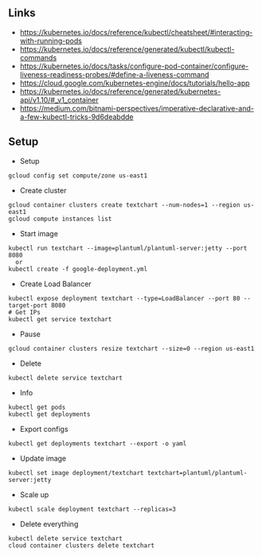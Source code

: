 
## Links

- https://kubernetes.io/docs/reference/kubectl/cheatsheet/#interacting-with-running-pods 
- https://kubernetes.io/docs/reference/generated/kubectl/kubectl-commands
- https://kubernetes.io/docs/tasks/configure-pod-container/configure-liveness-readiness-probes/#define-a-liveness-command
- https://cloud.google.com/kubernetes-engine/docs/tutorials/hello-app
- https://kubernetes.io/docs/reference/generated/kubernetes-api/v1.10/#_v1_container
- https://medium.com/bitnami-perspectives/imperative-declarative-and-a-few-kubectl-tricks-9d6deabdde

## Setup

- Setup
```
gcloud config set compute/zone us-east1
```

-  Create cluster
```
gcloud container clusters create textchart --num-nodes=1 --region us-east1
gcloud compute instances list
```

-  Start image
```
kubectl run textchart --image=plantuml/plantuml-server:jetty --port 8080
  or
kubectl create -f google-deployment.yml
```

- Create Load Balancer
```
kubectl expose deployment textchart --type=LoadBalancer --port 80 --target-port 8080
# Get IPs
kubectl get service textchart
```

- Pause
```
gcloud container clusters resize textchart --size=0 --region us-east1
```

- Delete
```
kubectl delete service textchart
```

- Info
```
kubectl get pods
kubectl get deployments
```

- Export configs
```
kubectl get deployments textchart --export -o yaml
```

- Update image
```
kubectl set image deployment/textchart textchart=plantuml/plantuml-server:jetty
```

- Scale up
```
kubectl scale deployment textchart --replicas=3
```

- Delete everything
```
kubectl delete service textchart
cloud container clusters delete textchart
```

